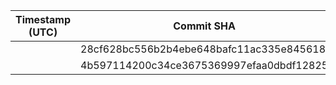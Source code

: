 | Timestamp (UTC) | Commit SHA | Commit URL | Author | Message | Trigger |
|-----------------|------------|------------|--------|---------|---------|
|  | 28cf628bc556b2b4ebe648bafc11ac335e845618 | https://github.com/Org/backend/commit/28cf628bc556b2b4ebe648bafc11ac335e845618 |  |  | push |
|  | 4b597114200c34ce3675369997efaa0dbdf12825 | https://github.com/Org/backend/commit/4b597114200c34ce3675369997efaa0dbdf12825 |  |  | push |
